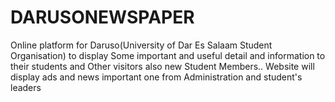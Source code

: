 # DARUSONEWSPAPER
Online platform for Daruso(University of Dar Es Salaam Student Organisation) to display Some important and useful detail and information to their students and Other visitors also new Student Members..
Website will display ads and news important one from Administration and student's leaders 
